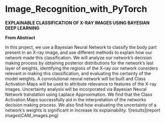 # Image_Recognition_with_PyTorch <br>

**EXPLAINABLE CLASSIFICATION OF X-RAY IMAGES USING BAYESIAN DEEP
LEARNING** <br>

**From Abstract** <br>

In this project, we use a Bayesian Neural Network to classify
the body part present in an X-ray image, and use different
methods to explain how our network made this classification.
We will analyze our network’s decision making process by
obtaining posterior distributions for the network’s last layer
of weights, identifying the regions of the X-ray our network
considers relevant in making this classification, and evaluating
the certainty of the model weights. A convolutional neural
network will be built and Class Activation Maps will be used
to attribute relevance to features of the X-ray images. Uncertainty
analysis will be incorporated via Bayesian Neural
Network translation using Laplace Approximation. We find
that the Class Activation Maps successfully aid in the interpretation
of the networks decision making process. We also
find how evaluating the uncertainty of a network’s weights is
significant in increase its explainability.
![results](report images\CAM_images.png)

